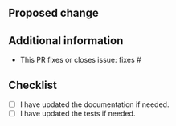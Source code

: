 ## Proposed change
<!--
    Describe the big picture of your changes here to communicate to the
    maintainers why we should accept this pull request. If it fixes a bug
    or resolves a feature request, be sure to link to that issue in the
    additional information section.
-->

## Additional information
<!--
    Details are important, and help maintainers processing your PR.
    Please be sure to fill out additional details, if applicable.
-->

- This PR fixes or closes issue: fixes #

## Checklist
<!--
    Go over all the following points, and put an `x` in all the boxes that apply.
    If you're unsure about any of these, don't hesitate to ask. We're here to help!
-->

- [ ] I have updated the documentation if needed.
- [ ] I have updated the tests if needed.
